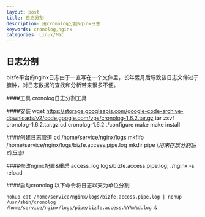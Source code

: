```yaml
---
layout: post
title: 日志分割
description: 用cronolog分割Nginx日志
keywords: cronolog,nginx
categories: Linux/Mac
---
```


## 日志分割
bizfe平台的nginx日志由于一直写在一个文件里，长年累月后导致该日志文件过于臃肿，对日志数据的查找和分析带来很多不便。

####工具
cronolog日志分割工具

####安装
    wget https://storage.googleapis.com/google-code-archive-downloads/v2/code.google.com/vps/cronolog-1.6.2.tar.gz
    tar zxvf cronolog-1.6.2.tar.gz
    cd cronolog-1.6.2
    ./configure
    make
    make install

####创建日志管道
    cd /home/service/nginx/logs
    mkfifo /home/service/nginx/logs/bizfe.access.pipe.log
    mkdir pipe /*用来存放分割后的日志*/

####修改nginx配置&重启
    access_log logs/bizfe.access.pipe.log;
    ./nginx -s reload

####启动cronolog
以下命令将日志以天为单位分割

    nohup cat /home/service/nginx/logs/bizfe.access.pipe.log | nohup /usr/sbin/cronolog /home/service/nginx/logs/pipe/bizfe.access.%Y%m%d.log &
